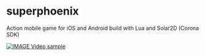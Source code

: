 # superphoenix
Action mobile game for iOS and Android build with Lua and Solar2D (Corona SDK)

[![IMAGE Video sample](https://img.youtube.com/vi/NJsMWoF0fy0/0.jpg)](https://www.youtube.com/watch?v=NJsMWoF0fy0)
